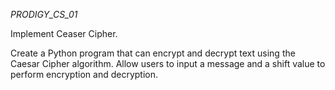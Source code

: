 *PRODIGY_CS_01*

Implement Ceaser Cipher.

Create a Python program that can encrypt and decrypt text using the Caesar Cipher algorithm. Allow users to input a message and a shift value to perform encryption and decryption.
